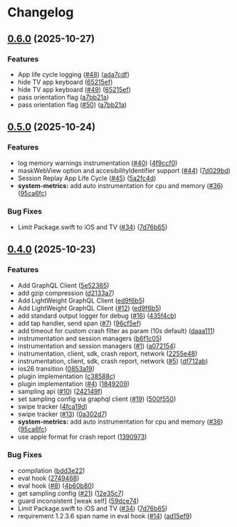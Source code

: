 # Changelog

## [0.6.0](https://github.com/launchdarkly/swift-launchdarkly-observability/compare/0.5.0...0.6.0) (2025-10-27)


### Features

* App life cycle logging ([#48](https://github.com/launchdarkly/swift-launchdarkly-observability/issues/48)) ([ada7cdf](https://github.com/launchdarkly/swift-launchdarkly-observability/commit/ada7cdf19503f6fe6acbbd6420c6f544f362573b))
* hide TV app keyboard ([65215ef](https://github.com/launchdarkly/swift-launchdarkly-observability/commit/65215ef6c312aae1cb3ed287593ceaf4d2e59da1))
* hide TV app keyboard ([#49](https://github.com/launchdarkly/swift-launchdarkly-observability/issues/49)) ([65215ef](https://github.com/launchdarkly/swift-launchdarkly-observability/commit/65215ef6c312aae1cb3ed287593ceaf4d2e59da1))
* pass orientation flag ([a7bb21a](https://github.com/launchdarkly/swift-launchdarkly-observability/commit/a7bb21a597594b652f7506d29e86fd23c6366f58))
* pass orientation flag ([#50](https://github.com/launchdarkly/swift-launchdarkly-observability/issues/50)) ([a7bb21a](https://github.com/launchdarkly/swift-launchdarkly-observability/commit/a7bb21a597594b652f7506d29e86fd23c6366f58))

## [0.5.0](https://github.com/launchdarkly/swift-launchdarkly-observability/compare/0.4.0...v0.5.0) (2025-10-24)


### Features

* log memory warnings instrumentation ([#40](https://github.com/launchdarkly/swift-launchdarkly-observability/issues/40)) ([4f9ccf0](https://github.com/launchdarkly/swift-launchdarkly-observability/commit/4f9ccf0e7e4fb42891eb3ef8b059cb002768cc4c))
* maskWebView option and accesibilityIdentifier support ([#44](https://github.com/launchdarkly/swift-launchdarkly-observability/issues/44)) ([7d029bd](https://github.com/launchdarkly/swift-launchdarkly-observability/commit/7d029bde30c4ce0d12bfd8c0ada9eef32c0cec6a))
* Session Replay App Life Cycle ([#45](https://github.com/launchdarkly/swift-launchdarkly-observability/issues/45)) ([5a2fc4d](https://github.com/launchdarkly/swift-launchdarkly-observability/commit/5a2fc4d94bd979afcf43e78b31dc0055ea2f7e61))
* **system-metrics:** add auto instrumentation for cpu and memory ([#36](https://github.com/launchdarkly/swift-launchdarkly-observability/issues/36)) ([95ca6fc](https://github.com/launchdarkly/swift-launchdarkly-observability/commit/95ca6fc1799af4c2786ce21f8207fc1e02815c44))


### Bug Fixes

* Limit Package.swift to iOS and TV ([#34](https://github.com/launchdarkly/swift-launchdarkly-observability/issues/34)) ([7d76b65](https://github.com/launchdarkly/swift-launchdarkly-observability/commit/7d76b655947baebd59228a629d2195737316bc2e))

## [0.4.0](https://github.com/launchdarkly/swift-launchdarkly-observability/compare/swift-launchdarkly-observability-v0.3.0...swift-launchdarkly-observability-v0.4.0) (2025-10-23)


### Features

* Add GraphQL Client ([5e52365](https://github.com/launchdarkly/swift-launchdarkly-observability/commit/5e5236594cc71cae09ecc116d64c43c45fffd2e5))
* add gzip compression ([d2133a7](https://github.com/launchdarkly/swift-launchdarkly-observability/commit/d2133a7f37360c7bc643542cad652b3c4bb905d6))
* Add LightWeight GraphQL Client ([ed9f6b5](https://github.com/launchdarkly/swift-launchdarkly-observability/commit/ed9f6b574d4efa8f3b2ee4e55816c8aec7c7b24d))
* Add LightWeight GraphQL Client ([#12](https://github.com/launchdarkly/swift-launchdarkly-observability/issues/12)) ([ed9f6b5](https://github.com/launchdarkly/swift-launchdarkly-observability/commit/ed9f6b574d4efa8f3b2ee4e55816c8aec7c7b24d))
* add standard output logger for debug ([#16](https://github.com/launchdarkly/swift-launchdarkly-observability/issues/16)) ([435f4cb](https://github.com/launchdarkly/swift-launchdarkly-observability/commit/435f4cbc02741c03b9b946f1c199fe3316d67b69))
* add tap handler, send span ([#7](https://github.com/launchdarkly/swift-launchdarkly-observability/issues/7)) ([96cf5ef](https://github.com/launchdarkly/swift-launchdarkly-observability/commit/96cf5efdcf52e9e60036ee03f54edc75f1c6a024))
* add timeout for custom crash filter as param (10s default) ([daaa111](https://github.com/launchdarkly/swift-launchdarkly-observability/commit/daaa111e1c07ab98404118d780368077c1781615))
* instrumentation and session managers ([b6f1c05](https://github.com/launchdarkly/swift-launchdarkly-observability/commit/b6f1c0569fed64a366d238d206157876c7a43ed6))
* instrumentation and session managers ([#1](https://github.com/launchdarkly/swift-launchdarkly-observability/issues/1)) ([a072154](https://github.com/launchdarkly/swift-launchdarkly-observability/commit/a07215428effa396df84a625c66c23600592608e))
* instrumentation, client, sdk, crash report, network ([2255e48](https://github.com/launchdarkly/swift-launchdarkly-observability/commit/2255e4835db75261f35ac4a02887d4f27ae24256))
* instrumentation, client, sdk, crash report, network ([#5](https://github.com/launchdarkly/swift-launchdarkly-observability/issues/5)) ([df712ab](https://github.com/launchdarkly/swift-launchdarkly-observability/commit/df712abbd45e20021fcdc0fcc4bb902f770480be))
* ios26 transition ([0853a19](https://github.com/launchdarkly/swift-launchdarkly-observability/commit/0853a192fe3ae4735e6a27ddc9969cf74056965a))
* plugin implementation ([c38588c](https://github.com/launchdarkly/swift-launchdarkly-observability/commit/c38588ca04b0c1f7e73af6e4f28ecaacf0f4f9da))
* plugin implementation ([#4](https://github.com/launchdarkly/swift-launchdarkly-observability/issues/4)) ([1849209](https://github.com/launchdarkly/swift-launchdarkly-observability/commit/184920966ba6973829e5efdd6d58435a428e09aa))
* sampling api ([#10](https://github.com/launchdarkly/swift-launchdarkly-observability/issues/10)) ([242149f](https://github.com/launchdarkly/swift-launchdarkly-observability/commit/242149fd2bcf7c3b519a1f6a2c20df7c99c067d7))
* set sampling config via graphql client ([#19](https://github.com/launchdarkly/swift-launchdarkly-observability/issues/19)) ([500f550](https://github.com/launchdarkly/swift-launchdarkly-observability/commit/500f550c51aac65a6c47a18a402668b15fdad52f))
* swipe tracker ([4fca19d](https://github.com/launchdarkly/swift-launchdarkly-observability/commit/4fca19d30942554a981cb9a3a44a5f9233cc3e95))
* swipe tracker ([#13](https://github.com/launchdarkly/swift-launchdarkly-observability/issues/13)) ([0a302d7](https://github.com/launchdarkly/swift-launchdarkly-observability/commit/0a302d75e26c73f4a63dc6f577761cce937c9061))
* **system-metrics:** add auto instrumentation for cpu and memory ([#36](https://github.com/launchdarkly/swift-launchdarkly-observability/issues/36)) ([95ca6fc](https://github.com/launchdarkly/swift-launchdarkly-observability/commit/95ca6fc1799af4c2786ce21f8207fc1e02815c44))
* use apple format for crash report ([1390973](https://github.com/launchdarkly/swift-launchdarkly-observability/commit/1390973f075f5d3185e31681dc8bbe3f7b5013b1))


### Bug Fixes

* compilation ([bdd3e22](https://github.com/launchdarkly/swift-launchdarkly-observability/commit/bdd3e22cdf88f55271a120be9157db81477358c6))
* eval hook ([2749468](https://github.com/launchdarkly/swift-launchdarkly-observability/commit/27494681da2b1116ad0ed17e26b9bd57a145bb15))
* eval hook ([#8](https://github.com/launchdarkly/swift-launchdarkly-observability/issues/8)) ([4b60b80](https://github.com/launchdarkly/swift-launchdarkly-observability/commit/4b60b80ce25c3e19760b59efbe9446b8bda41484))
* get sampling config ([#21](https://github.com/launchdarkly/swift-launchdarkly-observability/issues/21)) ([12e35c7](https://github.com/launchdarkly/swift-launchdarkly-observability/commit/12e35c71dfc99662f4da5738dea2546d4ded70ec))
* guard inconsistent [weak self] ([59dce74](https://github.com/launchdarkly/swift-launchdarkly-observability/commit/59dce7445a70463731ea6d7295bafc9dc1774e89))
* Limit Package.swift to iOS and TV ([#34](https://github.com/launchdarkly/swift-launchdarkly-observability/issues/34)) ([7d76b65](https://github.com/launchdarkly/swift-launchdarkly-observability/commit/7d76b655947baebd59228a629d2195737316bc2e))
* requirement 1.2.3.6 span name in eval hook ([#14](https://github.com/launchdarkly/swift-launchdarkly-observability/issues/14)) ([ad15ef9](https://github.com/launchdarkly/swift-launchdarkly-observability/commit/ad15ef97142d196a1af09532690bbb3d03eda253))
